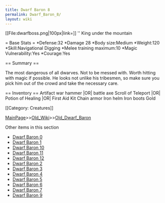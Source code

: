 ```yaml
---
title: Dwarf Baron 8
permalink: Dwarf_Baron_8/
layout: wiki
---
```

[[File:dwarfboss.png|100px|link=]] '' King under the mountain

= Base Stats =
*Defense:32
*Damage 28
*Body size:Medium
*Weight:120
*Skill:Navigational Digging
*Melee training maximum:10
*Magic Vulnerability:Yes
*Courage:Yes

== Summary ==

The most dangerous of all dwarves. Not to be messed with. Worth hitting with magic if possible. He looks not unlike his tribesmen, so make sure you pick him out of the crowd and take the necessary care.

== Inventory ==
 Artifact war hammer |OR| battle axe
 Scroll of Teleport |OR| Potion of Healing |OR| First Aid Kit
 Chain armor
 Iron helm
 Iron boots
 Gold

[[Category: Creatures]]

[MainPage](/keeperrl_wiki/ "wikilink")>>[Old_Wiki](/keeperrl_wiki/Old_Wiki "wikilink")>>[Old_Dwarf_Baron](/keeperrl_wiki/Old_Dwarf_Baron "wikilink")

Other items in this section
-    [Dwarf Baron 0](/keeperrl_wiki/Dwarf_Baron_0 "wikilink")
-    [Dwarf Baron 1](/keeperrl_wiki/Dwarf_Baron_1 "wikilink")
-    [Dwarf Baron 10](/keeperrl_wiki/Dwarf_Baron_10 "wikilink")
-    [Dwarf Baron 11](/keeperrl_wiki/Dwarf_Baron_11 "wikilink")
-    [Dwarf Baron 12](/keeperrl_wiki/Dwarf_Baron_12 "wikilink")
-    [Dwarf Baron 2](/keeperrl_wiki/Dwarf_Baron_2 "wikilink")
-    [Dwarf Baron 3](/keeperrl_wiki/Dwarf_Baron_3 "wikilink")
-    [Dwarf Baron 4](/keeperrl_wiki/Dwarf_Baron_4 "wikilink")
-    [Dwarf Baron 5](/keeperrl_wiki/Dwarf_Baron_5 "wikilink")
-    [Dwarf Baron 6](/keeperrl_wiki/Dwarf_Baron_6 "wikilink")
-    [Dwarf Baron 7](/keeperrl_wiki/Dwarf_Baron_7 "wikilink")
-    [Dwarf Baron 9](/keeperrl_wiki/Dwarf_Baron_9 "wikilink")
